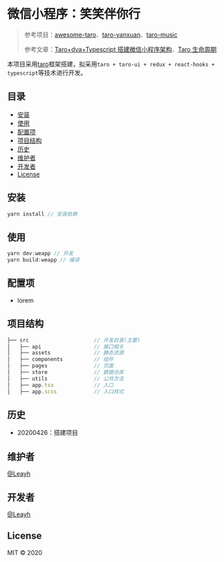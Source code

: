 # 微信小程序：笑笑伴你行

>  参考项目：[awesome-taro](https://github.com/NervJS/awesome-taro)、[taro-yanxuan](https://github.com/qit-team/taro-yanxuan)、[taro-music](https://github.com/lsqy/taro-music)
>
>  参考文章：[Taro+dva+Typescript 搭建微信小程序架构](https://www.jianshu.com/p/f29598251317)、[Taro 生命周期](https://www.jianshu.com/p/36cc76d3fc24)

本项目采用[taro](https://github.com/NervJS/taro)框架搭建，拟采用`taro + taro-ui + redux + react-hooks + typescript`等技术进行开发。

## 目录

- [安装](#安装)
- [使用](#使用)
- [配置项](#配置项)
- [项目结构](#项目结构)
- [历史](#历史)
- [维护者](#维护者)
- [开发者](#开发者)
- [License](#license)

## 安装

```javascript
yarn install // 安装依赖
```

## 使用

```javascript
yarn dev:weapp // 开发
yarn build:weapp // 编译
```

## 配置项

- lorem

## 项目结构

```javascript
├── src                     // 开发目录(主要)
│   ├── api                 // 接口相关
│   ├── assets              // 静态资源
│   ├── components          // 组件
│   ├── pages               // 页面
│   ├── store               // 数据仓库
│   ├── utils               // 公共方法
│   ├── app.tsx             // 入口
│   ├── app.scss            // 入口样式
```

## 历史

- 20200426：搭建项目

## 维护者

[@Leayh](https://github.com/xiaxiangyun)

## 开发者

[@Leayh](https://github.com/xiaxiangyun)

## License

MIT © 2020
